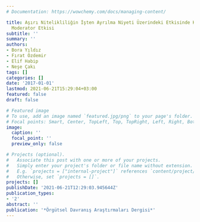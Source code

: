 ```yaml
---
# Documentation: https://wowchemy.com/docs/managing-content/

title: Aşırı Nitelikliliğin İşten Ayrılma Niyeti Üzerindeki Etkisinde Kolektif Şükranın
  Moderator Etkisi
subtitle: ''
summary: ''
authors:
- Bora Yıldız
- Fırat Özdemir
- Elif Habip
- Neşe Çakı
tags: []
categories: []
date: '2017-01-01'
lastmod: 2021-06-21T15:29:04+03:00
featured: false
draft: false

# Featured image
# To use, add an image named `featured.jpg/png` to your page's folder.
# Focal points: Smart, Center, TopLeft, Top, TopRight, Left, Right, BottomLeft, Bottom, BottomRight.
image:
  caption: ''
  focal_point: ''
  preview_only: false

# Projects (optional).
#   Associate this post with one or more of your projects.
#   Simply enter your project's folder or file name without extension.
#   E.g. `projects = ["internal-project"]` references `content/project/deep-learning/index.md`.
#   Otherwise, set `projects = []`.
projects: []
publishDate: '2021-06-21T12:29:03.945644Z'
publication_types:
- '2'
abstract: ''
publication: '*Örgütsel Davranış Araştırmaları Dergisi*'
---
```

